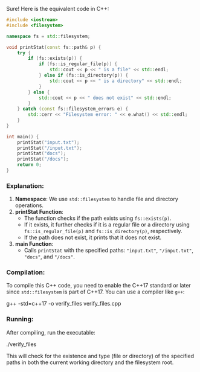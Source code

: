Sure! Here is the equivalent code in C++:

```cpp
#include <iostream>
#include <filesystem>

namespace fs = std::filesystem;

void printStat(const fs::path& p) {
    try {
        if (fs::exists(p)) {
            if (fs::is_regular_file(p)) {
                std::cout << p << " is a file" << std::endl;
            } else if (fs::is_directory(p)) {
                std::cout << p << " is a directory" << std::endl;
            }
        } else {
            std::cout << p << " does not exist" << std::endl;
        }
    } catch (const fs::filesystem_error& e) {
        std::cerr << "Filesystem error: " << e.what() << std::endl;
    }
}

int main() {
    printStat("input.txt");
    printStat("/input.txt");
    printStat("docs");
    printStat("/docs");
    return 0;
}
```

### Explanation:
1. **Namespace**: We use `std::filesystem` to handle file and directory operations.
2. **printStat Function**:
   - The function checks if the path exists using `fs::exists(p)`.
   - If it exists, it further checks if it is a regular file or a directory using `fs::is_regular_file(p)` and `fs::is_directory(p)`, respectively.
   - If the path does not exist, it prints that it does not exist.
3. **main Function**:
   - Calls `printStat` with the specified paths: `"input.txt"`, `"/input.txt"`, `"docs"`, and `"/docs"`.

### Compilation:
To compile this C++ code, you need to enable the C++17 standard or later since `std::filesystem` is part of C++17. You can use a compiler like `g++`:

g++ -std=c++17 -o verify_files verify_files.cpp

### Running:
After compiling, run the executable:

./verify_files

This will check for the existence and type (file or directory) of the specified paths in both the current working directory and the filesystem root.
